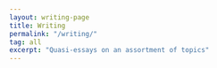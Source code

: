 ```yaml
---
layout: writing-page
title: Writing
permalink: "/writing/"
tag: all
excerpt: "Quasi-essays on an assortment of topics"
---
```

